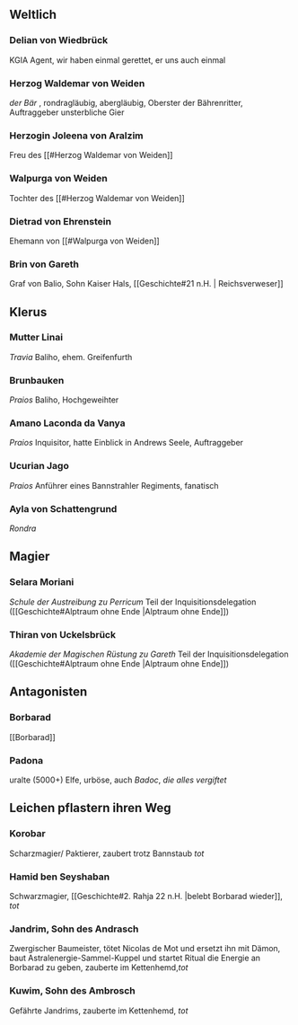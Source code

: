 ## Weltlich

### Delian von Wiedbrück
KGIA Agent, wir haben einmal gerettet, er uns auch einmal

### Herzog Waldemar von Weiden
*der Bär* , rondragläubig, abergläubig, Oberster der Bährenritter, Auftraggeber unsterbliche Gier
### Herzogin Joleena von Aralzim
Freu des [[#Herzog Waldemar von Weiden]]
### Walpurga von Weiden
Tochter des [[#Herzog Waldemar von Weiden]]

### Dietrad von Ehrenstein
Ehemann von [[#Walpurga von Weiden]]

### Brin von Gareth
Graf von Balio, Sohn Kaiser Hals, [[Geschichte#21 n.H. | Reichsverweser]]

## Klerus

### Mutter Linai
*Travia*
Baliho, ehem. Greifenfurth
### Brunbauken
*Praios*
Baliho, Hochgeweihter

### Amano Laconda da Vanya
*Praios*
Inquisitor, hatte Einblick in Andrews Seele, Auftraggeber 

### Ucurian Jago
*Praios*
Anführer eines Bannstrahler Regiments, fanatisch

### Ayla von Schattengrund
*Rondra*

## Magier
### Selara Moriani 
*Schule der Austreibung zu Perricum*
Teil der Inquisitionsdelegation ([[Geschichte#Alptraum ohne Ende |Alptraum ohne Ende]])

### Thiran von Uckelsbrück
*Akademie der Magischen Rüstung zu Gareth*
Teil der Inquisitionsdelegation ([[Geschichte#Alptraum ohne Ende |Alptraum ohne Ende]])
## Antagonisten

### Borbarad 
[[Borbarad]]

### Padona 
uralte (5000+) Elfe, urböse, auch *Badoc*, *die alles vergiftet*

## Leichen pflastern ihren Weg

### Korobar
Scharzmagier/ Paktierer, zaubert trotz Bannstaub *tot*
### Hamid ben Seyshaban
Schwarzmagier, [[Geschichte#2. Rahja 22 n.H. |belebt Borbarad wieder]], *tot*

### Jandrim, Sohn des Andrasch
Zwergischer Baumeister, tötet Nicolas de Mot und ersetzt ihn mit Dämon, baut Astralenergie-Sammel-Kuppel und startet Ritual die Energie an Borbarad zu geben, zauberte im Kettenhemd,*tot*

### Kuwim, Sohn des Ambrosch
Gefährte Jandrims, zauberte im Kettenhemd, *tot*



